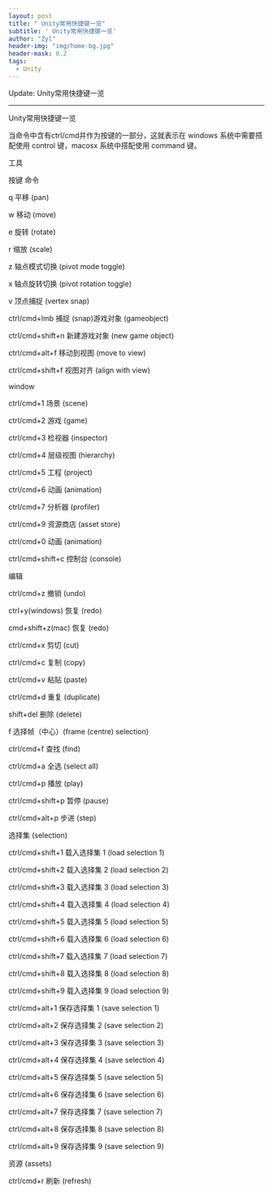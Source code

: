 ```yaml
---
layout: post
title: " Unity常用快捷键一览"
subtitle: ' Unity常用快捷键一览'
author: "Zyl"
header-img: "img/home-bg.jpg"
header-mask: 0.2
tags:
  - Unity
---
```


Update:  Unity常用快捷键一览

---
 Unity常用快捷键一览




当命令中含有ctrl/cmd并作为按键的一部分，这就表示在 windows 系统中需要搭配使用 control 键，macosx 系统中搭配使用 command 键。

工具

按键                         命令

q                             平移 (pan)

w                             移动 (move)

e                              旋转 (rotate)

r                               缩放 (scale)

z                              轴点模式切换 (pivot mode toggle)

x                              轴点旋转切换 (pivot rotation toggle)

v                              顶点捕捉 (vertex snap)

ctrl/cmd+lmb           捕捉 (snap)游戏对象 (gameobject)

ctrl/cmd+shift+n      新建游戏对象 (new game object)

ctrl/cmd+alt+f          移动到视图 (move to view)

ctrl/cmd+shift+f       视图对齐 (align with view)

window

ctrl/cmd+1               场景 (scene)

ctrl/cmd+2               游戏 (game)

ctrl/cmd+3               检视器 (inspector)

ctrl/cmd+4               层级视图 (hierarchy)

ctrl/cmd+5               工程 (project)

ctrl/cmd+6               动画 (animation)

ctrl/cmd+7               分析器 (profiler)

ctrl/cmd+9               资源商店 (asset store)

ctrl/cmd+0               动画 (animation)

ctrl/cmd+shift+c       控制台 (console)

编辑

ctrl/cmd+z                撤销 (undo)

ctrl+y(windows)       恢复 (redo)

cmd+shift+z(mac)    恢复 (redo)

ctrl/cmd+x                剪切 (cut)

ctrl/cmd+c                复制 (copy)

ctrl/cmd+v                粘贴 (paste)

ctrl/cmd+d                重复 (duplicate)

shift+del                   删除 (delete)

f                                选择帧（中心）(frame (centre) selection)

ctrl/cmd+f                 查找 (find)

ctrl/cmd+a                全选 (select all)

ctrl/cmd+p                播放 (play)

ctrl/cmd+shift+p       暂停 (pause)

ctrl/cmd+alt+p          步进 (step)

选择集 (selection)

ctrl/cmd+shift+1       载入选择集 1 (load selection 1)

ctrl/cmd+shift+2       载入选择集 2 (load selection 2)

ctrl/cmd+shift+3       载入选择集 3 (load selection 3)

ctrl/cmd+shift+4       载入选择集 4 (load selection 4)

ctrl/cmd+shift+5       载入选择集 5 (load selection 5)

ctrl/cmd+shift+6       载入选择集 6 (load selection 6)

ctrl/cmd+shift+7       载入选择集 7 (load selection 7)

ctrl/cmd+shift+8       载入选择集 8 (load selection 8)

ctrl/cmd+shift+9       载入选择集 9 (load selection 9)

ctrl/cmd+alt+1          保存选择集 1 (save selection 1)

ctrl/cmd+alt+2          保存选择集 2 (save selection 2)

ctrl/cmd+alt+3          保存选择集 3 (save selection 3)

ctrl/cmd+alt+4          保存选择集 4 (save selection 4)

ctrl/cmd+alt+5          保存选择集 5 (save selection 5)

ctrl/cmd+alt+6          保存选择集 6 (save selection 6)

ctrl/cmd+alt+7          保存选择集 7 (save selection 7)

ctrl/cmd+alt+8          保存选择集 8 (save selection 8)

ctrl/cmd+alt+9          保存选择集 9 (save selection 9)

资源 (assets)

ctrl/cmd+r                 刷新 (refresh)


